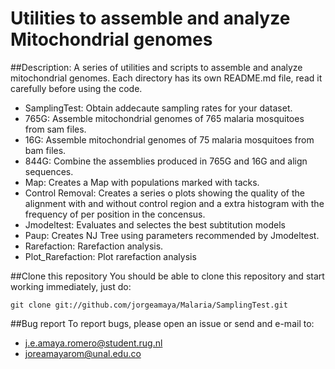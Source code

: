 # Utilities to assemble and analyze Mitochondrial genomes 

##Description: 
A series of utilities and scripts to assemble and analyze mitochondrial genomes. Each directory has its own README.md file, read it carefully before using the code.

* SamplingTest: Obtain addecaute sampling rates for your dataset.
* 765G: Assemble mitochondrial genomes of 765 malaria mosquitoes from sam files.
* 16G: Assemble mitochondrial genomes of 75 malaria mosquitoes from bam files.
* 844G: Combine the assemblies produced in 765G and 16G and align sequences.
* Map: Creates a Map with populations marked with tacks.
* Control Removal: Creates a series o plots showing the quality of the alignment with and without control region and a extra histogram with the frequency of per position in the concensus.
* Jmodeltest: Evaluates and selectes the best subtitution models 
* Paup: Creates NJ Tree using parameters recommended by Jmodeltest.
* Rarefaction: Rarefaction analysis.
* Plot\_Rarefaction: Plot rarefaction analysis

##Clone this repository
You should be able to clone this repository and start working immediately, just do:

```
git clone git://github.com/jorgeamaya/Malaria/SamplingTest.git
```

##Bug report
To report bugs, please open an issue or send and e-mail to:
* j.e.amaya.romero@student.rug.nl
* joreamayarom@unal.edu.co
